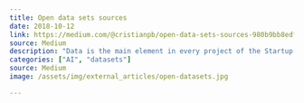```yaml
---
title: Open data sets sources
date: 2018-10-12
link: https://medium.com/@cristianpb/open-data-sets-sources-980b9bb8edf6
source: Medium
description: "Data is the main element in every project of the Startup Weekend in Artificial Intelligence. This article presents a top down view of some of the most important datasets sources available in the web."
categories: ["AI", "datasets"]
source: Medium
image: /assets/img/external_articles/open-datasets.jpg

---
```

